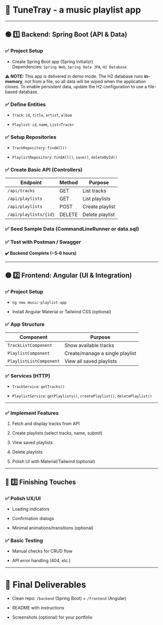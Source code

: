 # 🎯 **TuneTray - a music playlist app**

---

## 🟢 **1️⃣ Backend: Spring Boot (API & Data)**

### ✅ Project Setup

- Create Spring Boot app (Spring Initializr)  
  Dependencies: `Spring Web`, `Spring Data JPA`, `H2 Database`

**⚠️ NOTE:** This app is delivered in demo mode. The H2 database runs **in-memory**, not from a file, so all data will be wiped when the application closes. To enable persistent data, update the H2 configuration to use a file-based database.

### ✅ Define Entities

- `Track`: `id`, `title`, `artist`, `album`

- `Playlist`: `id`, `name`, `List<Track>`

### ✅ Setup Repositories

- `TrackRepository`: `findAll()`

- `PlaylistRepository`: `findAll()`, `save()`, `deleteById()`

### ✅ Create Basic API (Controllers)

| Endpoint              | Method | Purpose         |
| --------------------- | ------ | --------------- |
| `/api/tracks`         | GET    | List tracks     |
| `/api/playlists`      | GET    | List playlists  |
| `/api/playlists`      | POST   | Create playlist |
| `/api/playlists/{id}` | DELETE | Delete playlist |

### ✅ Seed Sample Data (CommandLineRunner or data.sql)

### ✅ Test with Postman / Swagger

**✔️ Backend Complete (~5-6 hours)**

---

## 🟡 **2️⃣ Frontend: Angular (UI & Integration)**

### ✅ Project Setup

- `ng new music-playlist-app`

- Install Angular Material or Tailwind CSS (optional)

### ✅ App Structure

| Component               | Purpose                         |
| ----------------------- | ------------------------------- |
| `TrackListComponent`    | Show available tracks           |
| `PlaylistComponent`     | Create/manage a single playlist |
| `PlaylistListComponent` | View all saved playlists        |

### ✅ Services (HTTP)

- `TrackService`: `getTracks()`

- `PlaylistService`: `getPlaylists()`, `createPlaylist()`, `deletePlaylist()`

---

### ✅ Implement Features

1. Fetch and display tracks from API

2. Create playlists (select tracks, name, submit)

3. View saved playlists

4. Delete playlists

5. Polish UI with Material/Tailwind (optional)

---

## 🔵 **3️⃣ Finishing Touches**

### ✅ Polish UX/UI

- Loading indicators

- Confirmation dialogs

- Minimal animations/transitions (optional)

### ✅ Basic Testing

- Manual checks for CRUD flow

- API error handling (404, etc.)

---

# 🚩 **Final Deliverables**

- Clean repo: `/backend` (Spring Boot) + `/frontend` (Angular)

- README with instructions

- Screenshots (optional) for your portfolio
